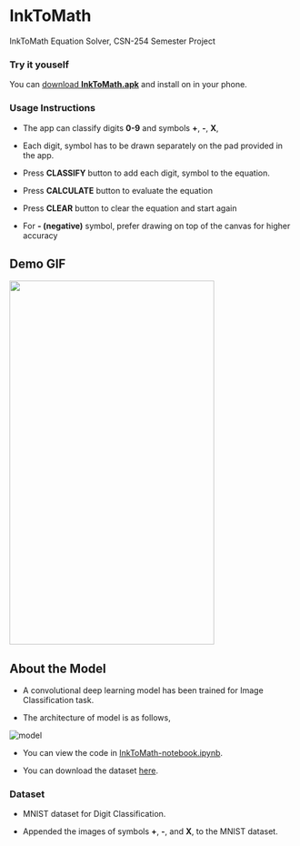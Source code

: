 # InkToMath

InkToMath Equation Solver, CSN-254 Semester Project

### Try it youself

You can [download **InkToMath.apk**](https://github.com/am15h/InkToMath/raw/master/InkToMath.apk) and install on in your phone.

### Usage Instructions

* The app can classify digits **0-9** and symbols **+**, **-**, **X**,
* Each digit, symbol has to be drawn separately on the pad provided in the app.

* Press **CLASSIFY** button to add each digit, symbol to the equation.
* Press **CALCULATE** button to evaluate the equation
* Press **CLEAR** button to clear the equation and start again

* For **- (negative)** symbol, prefer drawing on top of the canvas for higher accuracy

## Demo GIF

<img src="https://github.com/am15h/InkToMath/blob/readme/InkToMath.gif" width="360" height="640" />




## About the Model

* A convolutional deep learning model has been trained for Image Classification task.

* The architecture of model is as follows, 

![model](https://github.com/am15h/InkToMath/blob/model-readme/model-architecture.png)


* You can view the code in [InkToMath-notebook.ipynb](https://github.com/am15h/InkToMath/blob/master/InkToMath-notebook.ipynb).

* You can download the dataset [here](https://github.com/am15h/InkToMath/raw/master/train_final.zip).

### Dataset

* MNIST dataset for Digit Classification.

* Appended the images of symbols **+**, **-**, and **X**, to the MNIST dataset.
